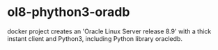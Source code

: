 # ol8-phython3-oradb
docker project creates an 'Oracle Linux Server release 8.9' with a thick instant client and Python3, including Python library oracledb.
